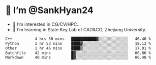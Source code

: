 # 👋 I’m @SankHyan24

- 👀 I’m interested in CG/CV/HPC...
- 🌱 I’m learning in State Key Lab of CAD&CG, Zhejiang University.

<!---
SankHyan24/SankHyan24 is a ✨ special ✨ repository because its `README.md` (this file) appears on your GitHub profile.
You can click the Preview link to take a look at your changes.
--->
<!--START_SECTION:waka-->

```txt
C++          4 hrs 50 mins   ███████████▓░░░░░░░░░░░░░   46.40 %
Python       1 hr 53 mins    ████▓░░░░░░░░░░░░░░░░░░░░   18.13 %
Other        1 hr 46 mins    ████▒░░░░░░░░░░░░░░░░░░░░   17.01 %
Batchfile    42 mins         █▓░░░░░░░░░░░░░░░░░░░░░░░   06.86 %
Markdown     40 mins         █▓░░░░░░░░░░░░░░░░░░░░░░░   06.48 %
```

<!--END_SECTION:waka-->
